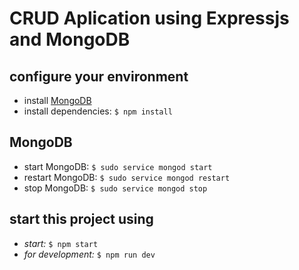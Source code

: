 # CRUD Aplication using Expressjs and MongoDB

## configure your environment
  * install [MongoDB]('https://www.mongodb.com/download-center?jmp=nav#community')
  * install dependencies: `$ npm install`

## MongoDB
  * start MongoDB: `$ sudo service mongod start`
  * restart MongoDB: `$ sudo service mongod restart`
  * stop MongoDB: `$ sudo service mongod stop`

## start this project using
  * *start:* `$ npm start`
  * *for development:* `$ npm run dev`
